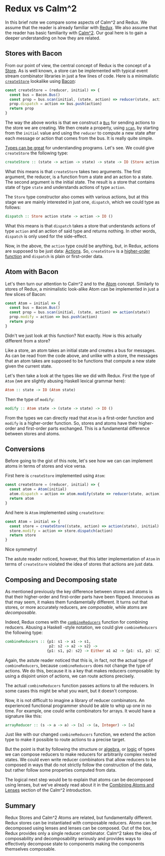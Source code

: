 # Redux vs Calm^2

In this brief note we compare some aspects of Calm^2 and Redux.  We assume that
the reader is already familiar with [Redux](http://redux.js.org/).  We also
assume that the reader has basic familiarity with
[Calm^2](introduction-to-calmm.md).  Our goal here is to gain a deeper
understanding on how they are related.

## Stores with Bacon

From our point of view, the central concept of Redux is the concept of a
[Store](http://redux.js.org/docs/basics/Store.html).  As is well known, a store
can be implemented with typical event stream combinator libraries in just a few
lines of code.  Here is a minimalistic
[`createStore`](http://redux.js.org/docs/api/createStore.html) lookalike using
[Bacon](https://github.com/baconjs/bacon.js/):

```js
const createStore = (reducer, initial) => {
  const bus = Bacon.Bus()
  const prop = bus.scan(initial, (state, action) => reducer(state, action))
  prop.dispatch = action => bus.push(action)
  return prop
}
```

The way the above works is that we construct a
[`Bus`](https://github.com/baconjs/bacon.js/#bus) for sending actions to the
store we are creating.  We then create a property, using
[`scan`](https://github.com/baconjs/bacon.js/#observable-scan), by starting from
the `initial` value and using the `reducer` to compute a new state after each
message or action that comes from the bus.  It is really quite simple.

[Types can be great](https://www.youtube.com/watch?v=IOiZatlZtGU) for
understanding programs.  Let's see.  We could give `createStore` the following
type:

```haskell
createStore :: (state -> action -> state) -> state -> IO (Store action state)
```

What this means is that `createStore` takes two arguments.  The first argument,
the reducer, is a function from a state and an action to a state.  The second
argument is the initial state.  The result is a store that contains state of
type `state` and understands actions of type `action`.

The `Store` type constructor also comes with various actions, but at this stage
we are mainly interested in just one, `dispatch`, which we could type as
follows:

```haskell
dispatch :: Store action state -> action -> IO ()
```

What this means is that `dispatch` takes a store that understands actions of
type `action` and an action of said type and returns nothing.  In other words,
`dispatch` is only used for the side-effect.

Now, in the above, the `action` type could be anything, but, in Redux, actions
are supposed to be just data:
[Actions](http://redux.js.org/docs/basics/Actions.html).  So, `createStore` is a
[higher-order function](https://en.wikipedia.org/wiki/Higher-order_function) and
`dispatch` is plain or first-order data.

## Atom with Bacon

Let's then turn our attention to Calm^2 and to the
[Atom](https://github.com/calmm-js/documentation/blob/master/introduction-to-calmm.md#atoms)
concept.  Similarly to stores of Redux, a minimalistic look-alike Atom can be
implemented in just a few slices of Bacon:

```js
const Atom = initial => {
  const bus = Bacon.Bus()
  const prop = bus.scan(initial, (state, action) => action(state))
  prop.modify = action => bus.push(action)
  return prop
}
```

Didn't we just look at this function?  Not exactly.  How is this actually
different from a store?

Like a store, an atom takes an initial state and creates a bus for messages.  As
can be read from the code above, and unlike with a store, the messages that an
atom takes are supposed to be functions that compute a new state given the
current state.

Let's then take a look at the types like we did with Redux.  First the type of
`Atom` (we are slightly abusing Haskell lexical grammar here):

```haskell
Atom :: state -> IO (Atom state)
```

Then the type of `modify`:

```haskell
modify :: Atom state -> (state -> state) -> IO ()
```

From the types we can directly read that `Atom` is a first-order function and
`modify` is a higher-order function.  So, stores and atoms have their
higher-order and first-order parts exchanged.  This is a fundamental difference
between stores and atoms.

## Conversions

Before going to the gist of this note, let's see how we can can implement atoms
in terms of stores and vice versa.

First here is `createStore` implemented using `Atom`:

```js
const createStore = (reducer, initial) => {
  const atom = Atom(initial)
  atom.dispatch = action => atom.modify(state => reducer(state, action))
  return atom
}
```

And here is `Atom` implemented using `createStore`:

```js
const Atom = initial => {
  const store = createStore((state, action) => action(state), initial)
  store.modify = action => store.dispatch(action)
  return store
}
```

Nice symmetry!

The astute reader noticed, however, that this latter implementation of `Atom` in
terms of `createStore` violated the idea of stores that actions are just data.

## Composing and Decomposing state

As mentioned previously the key difference between stores and atoms is that
their higher-order and first-order parts have been flipped.  Innocuous as that
may seem, it makes them fundamentally different.  It turns out that stores, or
more accurately reducers, are *composable*, while atoms are *decomposable*.

Indeed, Redux comes with the
[`combineReducers`](http://redux.js.org/docs/api/combineReducers.html) function
for combining reducers.  Abusing a Haskell -style notation, we could give
`combineReducers` the following type:

```haskell
combineReducers :: {p1: s1 -> a1 -> s1,
                    p2: s2 -> a2 -> s2} ->
                   {p1: s1, p2: s2} -> Either a1 a2 -> {p1: s1, p2: s2}
```

Again, the astute reader noticed that this is, in fact, not the actual type of
`combineReducers`, because `combineReducers` does not change the type of
actions.  We do this, because it is a key that makes reducers composable: by
using a disjoint union of actions, we can route actions precisely.

The actual `combineReducers` function passes actions to all the reducers.  In
some cases this might be what you want, but it doesn't compose.

Now, it is not difficult to imagine a library of reducer combinators.  An
experienced functional programmer should be able to whip up one in no time.  For
example, one could write combinators for arrays.  It would have a signature like
this:

```haskell
arrayReducer :: (s -> a -> a) -> [s] -> (a, Integer) -> [a]
```

Just like with our changed `combineReducers` function, we extend the action type
to make it possible to route actions to a precise target.

But the point is that by following the structure or
[algebra](http://chris-taylor.github.io/blog/2013/02/10/the-algebra-of-algebraic-data-types/),
or
[logic](http://homepages.inf.ed.ac.uk/wadler/papers/propositions-as-types/propositions-as-types.pdf)
of types we can compose reducers to make reducers for arbitrarily complex nested
states.  We could even write reducer combinators that allow reducers to be
composed in ways that do not strictly follow the construction of the data, but
rather follow some properties computed from data.

The logical next step would be to explain that atoms can be decomposed using
lenses, but we've already read about it in the
[Combining Atoms and Lenses](https://github.com/calmm-js/documentation/blob/master/introduction-to-calmm.md#combining-atoms-and-lenses)
section of the Calm^2 introduction.

## Summary

Redux Stores and Calm^2 Atoms are related, but fundamentally different.  Redux
stores can be instantiated with composable reducers.  Atoms can be decomposed
using lenses and lenses can be composed.  Out of the box, Redux provides only a
single reducer combinator.  Calm^2 takes the idea of composability and
decomposability seriously and provides ways to effectively decompose state to
components making the components themselves composable.
